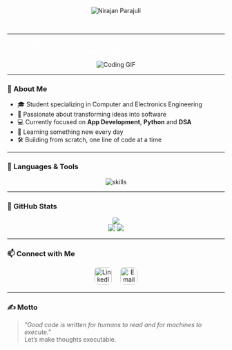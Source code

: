 <p align="center">
  <img src="https://readme-typing-svg.demolab.com?font=Fira+Code&weight=600&size=26&duration=3000&pause=1000&color=FFFFFF&center=true&width=435&lines=Nirajan+Parajuli" alt="Nirajan Parajuli" />
</p>

<p align="center" style="color: white;">
  Mobile App Developer | Problem Solver | Tech Enthusiast
</p>

---

<p style="color: white;">
Hi there 👋  
I'm Nirajan Parajuli, an app developer passionate about creating smooth mobile experiences and solving real-world problems through code.  
</p>

<p align="center">
  <img src="https://camo.githubusercontent.com/3e4ba60aaf08d8e8b8b91661ac3c263e3b0bb8ded371128dc3fe9b84b5464e42/68747470733a2f2f6d656469612e74656e6f722e636f6d2f726550446644574f33586f41414141642f6861636b696e672e676966" alt="Coding GIF" />
</p>

---

### 🚀 About Me

- 🎓 Student specializing in Computer and Electronics Engineering
- 🧠 Passionate about transforming ideas into software  
- 💻 Currently focused on **App Development**, **Python** and **DSA** 
- 🌱 Learning something new every day  
- 🛠️ Building from scratch, one line of code at a time  

---

### 🧰 Languages & Tools

<p align="center">
  <img src="https://skillicons.dev/icons?i=python,dart,flutter,java,c,cpp,js,html,css,git,github,vscode,figma,linux" alt="skills" />
</p>

---

### 🧭 GitHub Stats

<p align="center">
  <img src="https://github-profile-summary-cards.vercel.app/api/cards/profile-details?username=dallekhursani&theme=github_dark" />
  <br />
  <img src="https://github-profile-summary-cards.vercel.app/api/cards/most-commit-language?username=dallekhursani&theme=github_dark" />
  <img src="https://github-profile-summary-cards.vercel.app/api/cards/productive-time?username=dallekhursani&theme=github_dark&utcOffset=+5.45" />
</p>

---

### 📫 Connect with Me

<p align="center">
  <a href="https://www.linkedin.com/in/nirajan-parajuli-392408363" target="_blank" style="text-decoration:none;">
    <img
      alt="LinkedIn"
      src="https://cdn.jsdelivr.net/npm/simple-icons@v9/icons/linkedin.svg"
      width="40" height="40"
      style="border-radius:8px; transition: transform 0.3s;"
      onmouseover="this.style.transform='scale(1.2)'"
      onmouseout="this.style.transform='scale(1)'"
    />
  </a>
  &nbsp;&nbsp;&nbsp;
  <a href="mailto:nirajan.3.1415@gmail.com" target="_blank" style="text-decoration:none;">
    <img
      alt="Email"
      src="https://cdn.jsdelivr.net/npm/simple-icons@v9/icons/gmail.svg"
      width="40" height="40"
      style="border-radius:8px; transition: transform 0.3s;"
      onmouseover="this.style.transform='scale(1.2)'"
      onmouseout="this.style.transform='scale(1)'"
    />
  </a>
</p>

---

### ✍️ Motto

> _"Good code is written for humans to read and for machines to execute."_  
> Let’s make thoughts executable.
